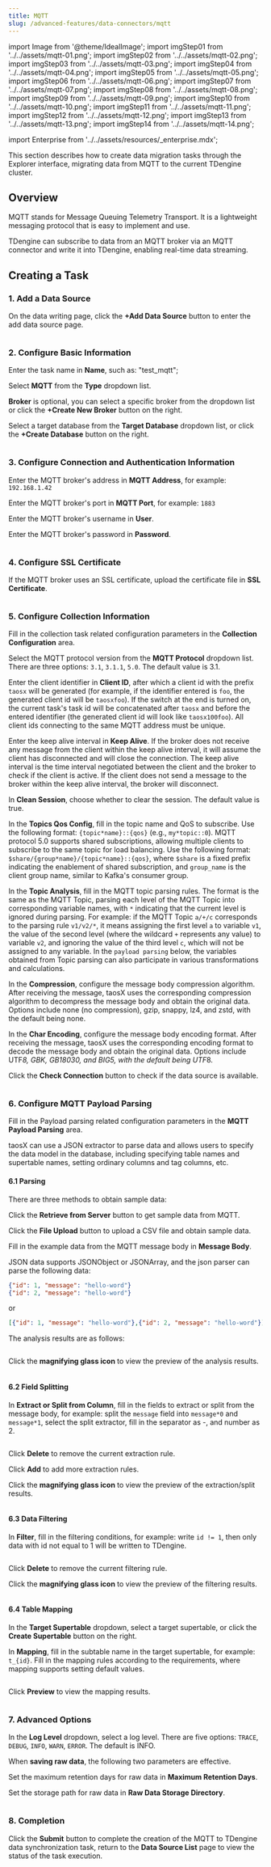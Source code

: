 ```yaml
---
title: MQTT
slug: /advanced-features/data-connectors/mqtt
---
```


import Image from '@theme/IdealImage';
import imgStep01 from '../../assets/mqtt-01.png';
import imgStep02 from '../../assets/mqtt-02.png';
import imgStep03 from '../../assets/mqtt-03.png';
import imgStep04 from '../../assets/mqtt-04.png';
import imgStep05 from '../../assets/mqtt-05.png';
import imgStep06 from '../../assets/mqtt-06.png';
import imgStep07 from '../../assets/mqtt-07.png';
import imgStep08 from '../../assets/mqtt-08.png';
import imgStep09 from '../../assets/mqtt-09.png';
import imgStep10 from '../../assets/mqtt-10.png';
import imgStep11 from '../../assets/mqtt-11.png';
import imgStep12 from '../../assets/mqtt-12.png';
import imgStep13 from '../../assets/mqtt-13.png';
import imgStep14 from '../../assets/mqtt-14.png';

import Enterprise from '../../assets/resources/_enterprise.mdx';

<Enterprise/>

This section describes how to create data migration tasks through the Explorer interface, migrating data from MQTT to the current TDengine cluster.

## Overview

MQTT stands for Message Queuing Telemetry Transport. It is a lightweight messaging protocol that is easy to implement and use.

TDengine can subscribe to data from an MQTT broker via an MQTT connector and write it into TDengine, enabling real-time data streaming.

## Creating a Task

### 1. Add a Data Source

On the data writing page, click the **+Add Data Source** button to enter the add data source page.

<figure>
<Image img={imgStep01} alt=""/>
</figure>

### 2. Configure Basic Information

Enter the task name in **Name**, such as: "test_mqtt";

Select **MQTT** from the **Type** dropdown list.

**Broker** is optional, you can select a specific broker from the dropdown list or click the **+Create New Broker** button on the right.

Select a target database from the **Target Database** dropdown list, or click the **+Create Database** button on the right.

<figure>
<Image img={imgStep02} alt=""/>
</figure>

### 3. Configure Connection and Authentication Information

Enter the MQTT broker's address in **MQTT Address**, for example: `192.168.1.42`

Enter the MQTT broker's port in **MQTT Port**, for example: `1883`

Enter the MQTT broker's username in **User**.

Enter the MQTT broker's password in **Password**.

<figure>
<Image img={imgStep03} alt=""/>
</figure>

### 4. Configure SSL Certificate

If the MQTT broker uses an SSL certificate, upload the certificate file in **SSL Certificate**.

<figure>
<Image img={imgStep04} alt=""/>
</figure>

### 5. Configure Collection Information

Fill in the collection task related configuration parameters in the **Collection Configuration** area.

Select the MQTT protocol version from the **MQTT Protocol** dropdown list. There are three options: `3.1`, `3.1.1`, `5.0`. The default value is 3.1.

Enter the client identifier in **Client ID**, after which a client id with the prefix `taosx` will be generated (for example, if the identifier entered is `foo`, the generated client id will be `taosxfoo`). If the switch at the end is turned on, the current task's task id will be concatenated after `taosx` and before the entered identifier (the generated client id will look like `taosx100foo`). All client ids connecting to the same MQTT address must be unique.

Enter the keep alive interval in **Keep Alive**. If the broker does not receive any message from the client within the keep alive interval, it will assume the client has disconnected and will close the connection.
The keep alive interval is the time interval negotiated between the client and the broker to check if the client is active. If the client does not send a message to the broker within the keep alive interval, the broker will disconnect.

In **Clean Session**, choose whether to clear the session. The default value is true.

In the **Topics Qos Config**, fill in the topic name and QoS to subscribe. Use the following format: `{topic*name}::{qos}` (e.g., `my*topic::0`). MQTT protocol 5.0 supports shared subscriptions, allowing multiple clients to subscribe to the same topic for load balancing. Use the following format: `$share/{group*name}/{topic*name}::{qos}`, where `$share` is a fixed prefix indicating the enablement of shared subscription, and `group_name` is the client group name, similar to Kafka's consumer group.

In the **Topic Analysis**, fill in the MQTT topic parsing rules. The format is the same as the MQTT Topic, parsing each level of the MQTT Topic into corresponding variable names, with `*` indicating that the current level is ignored during parsing. For example: if the MQTT Topic `a/+/c` corresponds to the parsing rule `v1/v2/*`, it means assigning the first level `a` to variable `v1`, the value of the second level (where the wildcard `+` represents any value) to variable `v2`, and ignoring the value of the third level `c`, which will not be assigned to any variable. In the `payload parsing` below, the variables obtained from Topic parsing can also participate in various transformations and calculations.

In the **Compression**, configure the message body compression algorithm. After receiving the message, taosX uses the corresponding compression algorithm to decompress the message body and obtain the original data. Options include none (no compression), gzip, snappy, lz4, and zstd, with the default being none.

In the **Char Encoding**, configure the message body encoding format. After receiving the message, taosX uses the corresponding encoding format to decode the message body and obtain the original data. Options include UTF*8, GBK, GB18030, and BIG5, with the default being UTF*8.

Click the **Check Connection** button to check if the data source is available.

<figure>
<Image img={imgStep05} alt=""/>
</figure>

### 6. Configure MQTT Payload Parsing

Fill in the Payload parsing related configuration parameters in the **MQTT Payload Parsing** area.

taosX can use a JSON extractor to parse data and allows users to specify the data model in the database, including specifying table names and supertable names, setting ordinary columns and tag columns, etc.

#### 6.1 Parsing

There are three methods to obtain sample data:

Click the **Retrieve from Server** button to get sample data from MQTT.

Click the **File Upload** button to upload a CSV file and obtain sample data.

Fill in the example data from the MQTT message body in **Message Body**.

JSON data supports JSONObject or JSONArray, and the json parser can parse the following data:

```json
{"id": 1, "message": "hello-word"}
{"id": 2, "message": "hello-word"}
```

or

```json
[{"id": 1, "message": "hello-word"},{"id": 2, "message": "hello-word"}]
```

The analysis results are as follows:

<figure>
<Image img={imgStep06} alt=""/>
</figure>

Click the **magnifying glass icon** to view the preview of the analysis results.

<figure>
<Image img={imgStep07} alt=""/>
</figure>

#### 6.2 Field Splitting

In **Extract or Split from Column**, fill in the fields to extract or split from the message body, for example: split the `message` field into `message*0` and `message*1`, select the split extractor, fill in the separator as -, and number as 2.

<figure>
<Image img={imgStep08} alt=""/>
</figure>

Click **Delete** to remove the current extraction rule.

Click **Add** to add more extraction rules.

Click the **magnifying glass icon** to view the preview of the extraction/split results.

<figure>
<Image img={imgStep09} alt=""/>
</figure>

#### 6.3 Data Filtering

In **Filter**, fill in the filtering conditions, for example: write `id != 1`, then only data with id not equal to 1 will be written to TDengine.

<figure>
<Image img={imgStep10} alt=""/>
</figure>

Click **Delete** to remove the current filtering rule.

Click the **magnifying glass icon** to view the preview of the filtering results.

<figure>
<Image img={imgStep11} alt=""/>
</figure>

#### 6.4 Table Mapping

In the **Target Supertable** dropdown, select a target supertable, or click the **Create Supertable** button on the right.

In **Mapping**, fill in the subtable name in the target supertable, for example: `t_{id}`. Fill in the mapping rules according to the requirements, where mapping supports setting default values.

<figure>
<Image img={imgStep12} alt=""/>
</figure>

Click **Preview** to view the mapping results.

<figure>
<Image img={imgStep13} alt=""/>
</figure>

### 7. Advanced Options

In the **Log Level** dropdown, select a log level. There are five options: `TRACE`, `DEBUG`, `INFO`, `WARN`, `ERROR`. The default is INFO.

When **saving raw data**, the following two parameters are effective.

Set the maximum retention days for raw data in **Maximum Retention Days**.

Set the storage path for raw data in **Raw Data Storage Directory**.

<figure>
<Image img={imgStep14} alt=""/>
</figure>

### 8. Completion

Click the **Submit** button to complete the creation of the MQTT to TDengine data synchronization task, return to the **Data Source List** page to view the status of the task execution.
